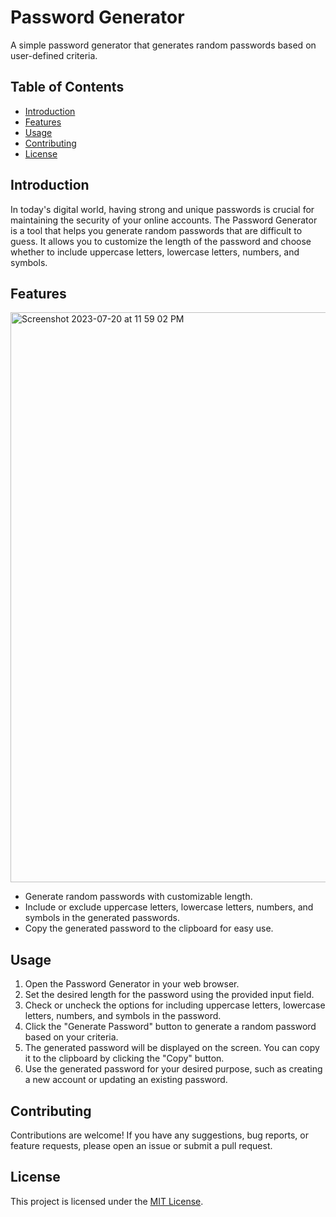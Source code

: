 # Password Generator

A simple password generator that generates random passwords based on user-defined criteria.

## Table of Contents

- [Introduction](#introduction)
- [Features](#features)
- [Usage](#usage)
- [Contributing](#contributing)
- [License](#license)

## Introduction

In today's digital world, having strong and unique passwords is crucial for maintaining the security of your online accounts. The Password Generator is a tool that helps you generate random passwords that are difficult to guess. It allows you to customize the length of the password and choose whether to include uppercase letters, lowercase letters, numbers, and symbols.

## Features

<img width="912" alt="Screenshot 2023-07-20 at 11 59 02 PM" src="https://github.com/Wei18889/Password-Generator-1.0/assets/137247865/65fd1296-0bd0-4c5d-ba23-b5f94e708e87">

- Generate random passwords with customizable length.
- Include or exclude uppercase letters, lowercase letters, numbers, and symbols in the generated passwords.
- Copy the generated password to the clipboard for easy use.

## Usage

1. Open the Password Generator in your web browser.
2. Set the desired length for the password using the provided input field.
3. Check or uncheck the options for including uppercase letters, lowercase letters, numbers, and symbols in the password.
4. Click the "Generate Password" button to generate a random password based on your criteria.
5. The generated password will be displayed on the screen. You can copy it to the clipboard by clicking the "Copy" button.
6. Use the generated password for your desired purpose, such as creating a new account or updating an existing password.

## Contributing

Contributions are welcome! If you have any suggestions, bug reports, or feature requests, please open an issue or submit a pull request.

## License

This project is licensed under the [MIT License](LICENSE).

